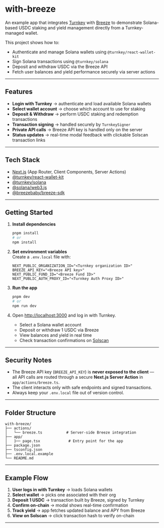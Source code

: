 # with-breeze

An example app that integrates [Turnkey](https://turnkey.com) with [Breeze](https://breeze.baby) to demonstrate Solana-based USDC staking and yield management directly from a Turnkey-managed wallet.

This project shows how to:

- Authenticate and manage Solana wallets using `@turnkey/react-wallet-kit`
- Sign Solana transactions using `@turnkey/solana`
- Deposit and withdraw USDC via the Breeze API
- Fetch user balances and yield performance securely via server actions

---

## Features

- **Login with Turnkey** → authenticate and load available Solana wallets
- **Select wallet account** → choose which account to use for staking
- **Deposit & Withdraw** → perform USDC staking and redemption transactions
- **Transaction signing** → handled securely by `TurnkeySigner`
- **Private API calls** → Breeze API key is handled only on the server
- **Status updates** → real-time modal feedback with clickable Solscan transaction links

---

## Tech Stack

- [Next.js](https://nextjs.org/) (App Router, Client Components, Server Actions)
- [@turnkey/react-wallet-kit](https://www.npmjs.com/package/@turnkey/react-wallet-kit)
- [@turnkey/solana](https://www.npmjs.com/package/@turnkey/solana)
- [@solana/web3.js](https://solana-labs.github.io/solana-web3.js/)
- [@breezebaby/breeze-sdk](https://www.npmjs.com/package/@breezebaby/breeze-sdk)

---

## Getting Started

1. **Install dependencies**

   ```bash
   pnpm install
   # or
   npm install
   ```

2. **Set environment variables**  
   Create a `.env.local` file with:

   ```env
   NEXT_PUBLIC_ORGANIZATION_ID="<Turnkey organization ID>"
   BREEZE_API_KEY="<Breeze API key>"
   NEXT_PUBLIC_FUND_ID="<Breeze Fund ID>"
   NEXT_PUBLIC_AUTH_PROXY_ID="<Turnkey Auth Proxy ID>"
   ```

3. **Run the app**

   ```bash
   pnpm dev
   # or
   npm run dev
   ```

4. Open [http://localhost:3000](http://localhost:3000) and log in with Turnkey.

   - Select a Solana wallet account
   - Deposit or withdraw 1 USDC via Breeze
   - View balances and yield in real time
   - Check transaction confirmations on [Solscan](https://solscan.io)

---

## Security Notes

- The Breeze API key (`BREEZE_API_KEY`) is **never exposed to the client** — all API calls are routed through a secure **Next.js Server Action** in `app/actions/breeze.ts`.
- The client interacts only with safe endpoints and signed transactions.
- Always keep your `.env.local` file out of version control.

---

## Folder Structure

```
with-breeze/
├── actions/
│   └── breeze.ts           # Server-side Breeze integration
├── app/
│   ├── page.tsx             # Entry point for the app
├── package.json
├── tsconfig.json
├── .env.local.example
└── README.md
```

---

## Example Flow

1. **User logs in with Turnkey** → loads Solana wallets
2. **Select wallet** → picks one associated with their org
3. **Deposit 1 USDC** → transaction built by Breeze, signed by Turnkey
4. **Confirm on-chain** → modal shows real-time confirmation
5. **Track yield** → app fetches updated balance and APY from Breeze
6. **View on Solscan** → click transaction hash to verify on-chain

---
